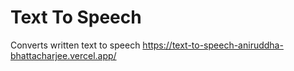 # Text To Speech
 Converts written text to speech
https://text-to-speech-aniruddha-bhattacharjee.vercel.app/
